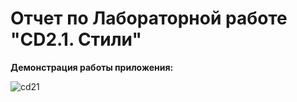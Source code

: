 
# Отчет по Лабораторной работе "CD2.1. Стили"

**Демонстрация работы приложения:**

![cd21](https://user-images.githubusercontent.com/90133237/160714025-d53b78b7-73c0-41e6-8697-470206fb676c.jpg)


